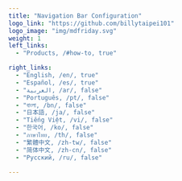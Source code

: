 ```yaml
---
title: "Navigation Bar Configuration"
logo_link: "https://github.com/billytaipei101"
logo_image: "img/mdfriday.svg"
weight: 1
left_links:
  - "Products, /#how-to, true"

right_links:
  - "English, /en/, true"
  - "Español, /es/, true"
  - "العربية, /ar/, false"
  - "Português, /pt/, false"
  - "বাংলা, /bn/, false"
  - "日本語, /ja/, false"
  - "Tiếng Việt, /vi/, false"
  - "한국어, /ko/, false"
  - "ภาษาไทย, /th/, false"
  - "繁體中文, /zh-tw/, false"
  - "简体中文, /zh-cn/, false"
  - "Русский, /ru/, false"
  
---
```


